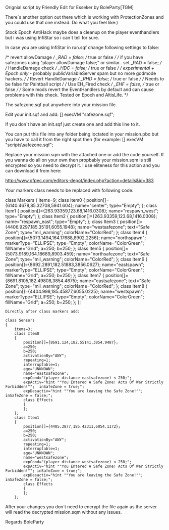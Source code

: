 Orignial script by Friendly
Edit for Esseker by BoleParty[TGM]

There`s another option out there which is working with ProtectionZones and you could use that one instead. Do what you feel like:)


Stock Epoch AntiHack maybe does a cleanup on the player eventhandlers but i was using InfiStar so i can`t tell for sure.

In case you are using InfiStar in run.sqf change following settings to false:

/*  revert allowDamage   */ _RAD = false; /* true or false */ /* if you have safezones using "player allowDamage false;" or similar.. set _RAD = false; */
/*  HandleDamage check   */ _HDC = false; /* true or false */ /* *experimental + Epoch only* - probably publicVariableServer spam but no more godmode hackers. */
/*  Revert HandleDamage  */ _RHD = false; /* true or false */ /* Needs to be  false  for Paintball script */
/*  Use EH_Fired check   */ _EHF = false; /* true or false */ /* Some mods revert the EventHandlers by default and can cause problems with this check. Tested on Epoch and AltisLife.  */



The safezone.sqf put anywhere into your mission file.

Edit your init.sqf and add: [] execVM "safezone.sqf";

If you don`t have an init.sqf just create one and add this line to it.

You can put this file into any folder being loctated in your mission.pbo but you have to call it from the right spot then (for example: [] execVM "scripts\safezone.sqf";

Replace your mission.sqm with the attached one or add the code yourself. If you wanna do all on your own then propbably your mission.sqm is still encrypted so you need to decrypt it. I use eliteness for this action and you can download it from here:

http://www.ofpec.com/editors-depot/index.php?action=details&id=383


Your markers class needs to be replaced with following code:

class Markers
	{
		items=9;
		class Item0
		{
			position[]={6140.4678,85.32708,5941.604};
			name="center";
			type="Empty";
		};
		class Item1
		{
			position[]={263.93359,123.68,1416.0308};
			name="respawn_west";
			type="Empty";
		};
		class Item2
		{
			position[]={263.93359,123.68,1416.0308};
			name="respawn_east";
			type="Empty";
		};
		class Item3
		{
			position[]={4406.9297,185.35191,6055.1948};
			name="westsafezone";
			text="Safe Zone";
			type="mil_warning";
			colorName="ColorRed";
		};
		class Item4
		{
			position[]={5073.1494,164.17688,8902.2256};
			name="northspawn";
			markerType="ELLIPSE";
			type="Empty";
			colorName="ColorGreen";
			fillName="Grid";
			a=250;
			b=250;
		};
		class Item5
		{
			position[]={5073.9189,164.18689,8903.459};
			name="northsafezone";
			text="Safe Zone";
			type="mil_warning";
			colorName="ColorRed";
		};
		class Item6
		{
			position[]={8692.2891,182.51883,3856.0627};
			name="eastspawn";
			markerType="ELLIPSE";
			type="Empty";
			colorName="ColorGreen";
			fillName="Grid";
			a=250;
			b=250;
		};
		class Item7
		{
			position[]={8691.8105,182.49808,3854.4675};
			name="eastsafezone";
			text="Safe Zone";
			type="mil_warning";
			colorName="ColorRed";
		};
		class Item8
		{
			position[]={4404.998,185.45877,6055.0225};
			name="westspawn";
			markerType="ELLIPSE";
			type="Empty";
			colorName="ColorGreen";
			fillName="Grid";
			a=250;
			b=250;
		};
	};
	
	Directly after class markers add:
	
	class Sensors
	{
		items=3;
		class Item0
		{
			position[]={8691.124,182.55141,3854.9487};
			a=250;
			b=250;
			activationBy="ANY";
			repeating=1;
			interruptable=1;
			age="UNKNOWN";
			name="eastsafezone";
			expCond="(player distance eastsafezone) < 250;";
			expActiv="hint ""You Entered A Safe Zone! Acts Of War Strictly Forbidden!"";  inSafeZone = true;";
			expDesactiv="hint ""You are leaving the Safe Zone!""; inSafeZone = false;";
			class Effects
			{
			};
		};
		class Item1
		{
			position[]={4405.3877,185.42311,6054.1172};
			a=250;
			b=250;
			activationBy="ANY";
			repeating=1;
			interruptable=1;
			age="UNKNOWN";
			name="westsafezone";
			expCond="(player distance westsafezone) < 250;";
			expActiv="hint ""You Entered A Safe Zone! Acts Of War Strictly Forbidden!""; inSafeZone = true;";
			expDesactiv="hint ""You are leaving the Safe Zone!""; inSafeZone = false;";
			class Effects
			{
			};
		};
		
After your changes you don`t need to encrypt the file again as the server will read the decrypted mission.sqm without any issues.

Regards
BoleParty
		
